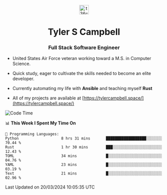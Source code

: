 <p align="center">
<a href="https://www.linkedin.com/in/t36campbell" target="blank"><img align="center" src="https://ik.imagekit.io/t36campbell/Portfolio/linkedin.png.original_m8bbGgPh6.png" alt="t36campbell" height="30" width="30" /></a>
</p>
<h1 align="center">Tyler S Campbell</h1>
<h3 align="center">Full Stack Software Engineer</h3>

* United States Air Force veteran working toward a M.S. in Computer Science.

* Quick study, eager to cultivate the skills needed to become an elite developer.

* Currently automating my life with **Ansible** and teaching myself **Rust**

* All of my projects are available at [https://tylercampbell.space/](https://tylercampbell.space/)

<!--START_SECTION:waka-->
![Code Time](http://img.shields.io/badge/Code%20Time-3%2C280%20hrs%2042%20mins-blue)

📊 **This Week I Spent My Time On** 

```text
💬 Programming Languages: 
Python                   8 hrs 31 mins       ██████████████████░░░░░░░   70.44 % 
Rust                     1 hr 30 mins        ███░░░░░░░░░░░░░░░░░░░░░░   12.43 % 
TOML                     34 mins             █░░░░░░░░░░░░░░░░░░░░░░░░   04.76 % 
YAML                     23 mins             █░░░░░░░░░░░░░░░░░░░░░░░░   03.19 % 
Text                     21 mins             █░░░░░░░░░░░░░░░░░░░░░░░░   02.96 % 
```


 Last Updated on 20/03/2024 10:05:35 UTC
<!--END_SECTION:waka-->
